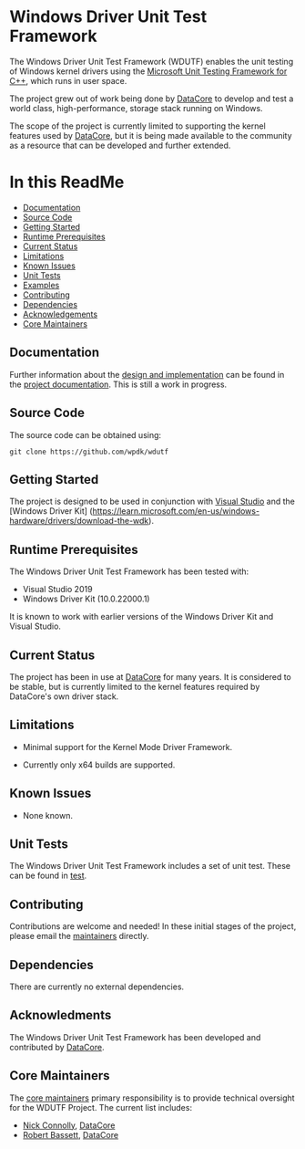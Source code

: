 # Windows Driver Unit Test Framework

The Windows Driver Unit Test Framework (WDUTF) enables the unit testing of Windows kernel drivers using the [Microsoft Unit Testing Framework for C++](https://learn.microsoft.com/en-us/visualstudio/test/how-to-use-microsoft-test-framework-for-cpp?view=vs-2022), which runs in user space.

The project grew out of work being done by [DataCore](https://datacore.com/) to develop and test a world class, high-performance, storage stack running on Windows.

The scope of the project is currently limited to supporting the kernel features used by [DataCore](https://datacore.com/), but it is being made available to the community as a resource that can be developed and further extended.

# In this ReadMe

* [Documentation](#documentation)
* [Source Code](#source)
* [Getting Started](#start)
* [Runtime Prerequisites](#prereq)
* [Current Status](#status)
* [Limitations](#limitations)
* [Known Issues](#issues)
* [Unit Tests](#unit)
* [Examples](#examples)
* [Contributing](#contrib)
* [Dependencies](#depend)
* [Acknowledgements](#acknowledge)
* [Core Maintainers](#core)

<a id="documentation"></a>
## Documentation

Further information about the [design and implementation](https://github.com/wpdk/wdutf/blob/main/doc/design.md) can be found in the [project documentation](https://github.com/wpdk/wdutf/blob/main/doc). This is still a work in progress.

<a id="source"></a>
## Source Code

The source code can be obtained using:
~~~{.sh}
git clone https://github.com/wpdk/wdutf
~~~

<a id="start"></a>
## Getting Started

The project is designed to be used in conjunction with [Visual Studio](https://visualstudio.microsoft.com/) and the [Windows Driver Kit] (https://learn.microsoft.com/en-us/windows-hardware/drivers/download-the-wdk).


<a id="prereq"></a>
## Runtime Prerequisites

The Windows Driver Unit Test Framework has been tested with:

* Visual Studio 2019
* Windows Driver Kit (10.0.22000.1)

It is known to work with earlier versions of the Windows Driver Kit and Visual Studio.

<a id="status"></a>
## Current Status

The project has been in use at [DataCore](https://datacore.com/) for many years. It is considered to be stable, but is currently limited to the kernel features required by DataCore's own driver stack.

<a id="limitations"></a>
## Limitations

* Minimal support for the Kernel Mode Driver Framework.

* Currently only x64 builds are supported.

<a id="issues"></a>
## Known Issues

* None known.

<a id="unit"></a>
## Unit Tests

The Windows Driver Unit Test Framework includes a set of unit test. These can be found in [test](https://github.com/wpdk/wdutf/blob/main/test).

<a id="contrib"></a>
## Contributing

Contributions are welcome and needed! In these initial stages of the project, please email the [maintainers](https://github.com/wpdk/wpdk/blob/master/MAINTAINERS.md) directly.

<a id="depend"></a>
## Dependencies

There are currently no external dependencies.

<a id="acknowledge"></a>
## Acknowledments
The Windows Driver Unit Test Framework has been developed and contributed by [DataCore](https://datacore.com/).

<a id="core"></a>
## Core Maintainers

The [core maintainers](https://github.com/wpdk/wdutf/blob/main/MAINTAINERS.md) primary responsibility is to provide technical oversight for the WDUTF Project. The current list includes:
* [Nick Connolly](https://github.com/nconnolly1), [DataCore](https://datacore.com/)
* [Robert Bassett](https://github.com/datacore-rbassett), [DataCore](https://datacore.com/)
